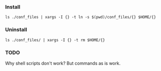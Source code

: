 ### Install

```shell
ls ./conf_files | xargs -I {} -t ln -s $(pwd)/conf_files/{} $HOME/{}
```


### Uninstall

```shell
ls ./conf_files/ | xargs -I {} -t rm $HOME/{}
```


### TODO

Why shell scripts don't work? But commands as is work.

